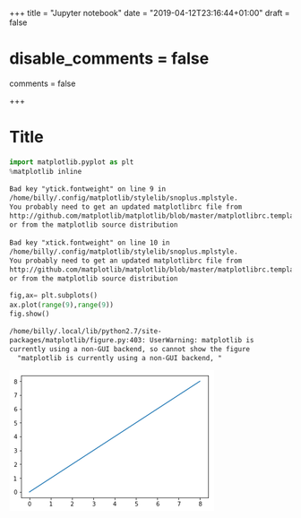 +++
title = "Jupyter notebook"
date = "2019-04-12T23:16:44+01:00"
draft = false
# disable_comments = false
comments = false

+++

# Title

```python
import matplotlib.pyplot as plt
%matplotlib inline
```

    
    Bad key "ytick.fontweight" on line 9 in
    /home/billy/.config/matplotlib/stylelib/snoplus.mplstyle.
    You probably need to get an updated matplotlibrc file from
    http://github.com/matplotlib/matplotlib/blob/master/matplotlibrc.template
    or from the matplotlib source distribution
    
    Bad key "xtick.fontweight" on line 10 in
    /home/billy/.config/matplotlib/stylelib/snoplus.mplstyle.
    You probably need to get an updated matplotlibrc file from
    http://github.com/matplotlib/matplotlib/blob/master/matplotlibrc.template
    or from the matplotlib source distribution



```python
fig,ax= plt.subplots()
ax.plot(range(9),range(9))
fig.show()
```

    /home/billy/.local/lib/python2.7/site-packages/matplotlib/figure.py:403: UserWarning: matplotlib is currently using a non-GUI backend, so cannot show the figure
      "matplotlib is currently using a non-GUI backend, "



![png](output_1_1.png)

